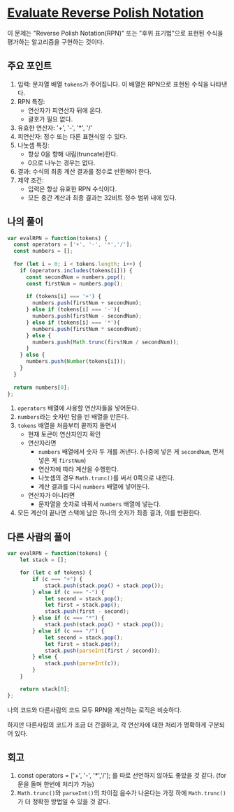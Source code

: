 # [Evaluate Reverse Polish Notation](https://leetcode.com/problems/evaluate-reverse-polish-notation/)

이 문제는 "Reverse Polish Notation(RPN)" 또는 "후위 표기법"으로 표현된 수식을 평가하는 알고리즘을 구현하는 것이다.

## 주요 포인트

1. 입력: 문자열 배열 `tokens`가 주어집니다. 이 배열은 RPN으로 표현된 수식을 나타낸다.
2. RPN 특징:
    - 연산자가 피연산자 뒤에 온다.
    - 괄호가 필요 없다.
3. 유효한 연산자: '+', '-', '*', '/'
4. 피연산자: 정수 또는 다른 표현식일 수 있다.
5. 나눗셈 특징:
    - 항상 0을 향해 내림(truncate)한다.
    - 0으로 나누는 경우는 없다.
6. 결과: 수식의 최종 계산 결과를 정수로 반환해야 한다.
7. 제약 조건:
    - 입력은 항상 유효한 RPN 수식이다.
    - 모든 중간 계산과 최종 결과는 32비트 정수 범위 내에 있다.

## 나의 풀이

```jsx
var evalRPN = function(tokens) {
  const operators = ['+', '-', '*','/'];
  const numbers = [];
  
  for (let i = 0; i < tokens.length; i++) {
    if (operators.includes(tokens[i])) {
      const secondNum = numbers.pop();
      const firstNum = numbers.pop();
      
      if (tokens[i] === '+') {
        numbers.push(firstNum + secondNum); 
      } else if (tokens[i] === '-'){
        numbers.push(firstNum - secondNum); 
      } else if (tokens[i] === '*'){
        numbers.push(firstNum * secondNum); 
      } else {
        numbers.push(Math.trunc(firstNum / secondNum));
      }
    } else {
      numbers.push(Number(tokens[i]));
    }
  }
  
  return numbers[0];
};
```

1. `operators` 배열에 사용할 연산자들을 넣어둔다.
2. `numbers`라는 숫자만 담을 빈 배열을 만든다.
3. `tokens` 배열을 처음부터 끝까지 돌면서
    - 현재 토큰이 연산자인지 확인
    - 연산자라면
        - `numbers` 배열에서 숫자 두 개를 꺼낸다. (나중에 넣은 게 `secondNum`, 먼저 넣은 게 `firstNum`)
        - 연산자에 따라 계산을 수행한다.
        - 나눗셈의 경우 `Math.trunc()`를 써서 0쪽으로 내린다.
        - 계산 결과를 다시 `numbers` 배열에 넣어둔다.
    - 연산자가 아니라면
        - 문자열을 숫자로 바꿔서 `numbers` 배열에 넣는다.
4. 모든 계산이 끝나면 스택에 남은 하나의 숫자가 최종 결과, 이를 반환한다.

## 다른 사람의 풀이

```jsx
var evalRPN = function(tokens) {
    let stack = [];

    for (let c of tokens) {
        if (c === "+") {
            stack.push(stack.pop() + stack.pop());
        } else if (c === "-") {
            let second = stack.pop();
            let first = stack.pop();
            stack.push(first - second);
        } else if (c === "*") {
            stack.push(stack.pop() * stack.pop());
        } else if (c === "/") {
            let second = stack.pop();
            let first = stack.pop();
            stack.push(parseInt(first / second));
        } else {
            stack.push(parseInt(c));
        }
    }

    return stack[0];    
};
```

나의 코드와 다른사람의 코드 모두 RPN을 계산하는 로직은 비슷하다.

하지만 다른사람의 코드가 조금 더 간결하고, 각 연산자에 대한 처리가 명확하게 구분되어 있다.

## 회고

1. const operators = ['+', '-', '*','/']; 를 따로 선언하지 않아도 좋았을 것 같다. (for문을 돌며 한번에 처리가 가능)
2. `Math.trunc()`와 `parseInt()`의 차이점
음수가 나온다는 가정 하에 `Math.trunc()`가 더 정확한 방법일 수 있을 것 같다.

